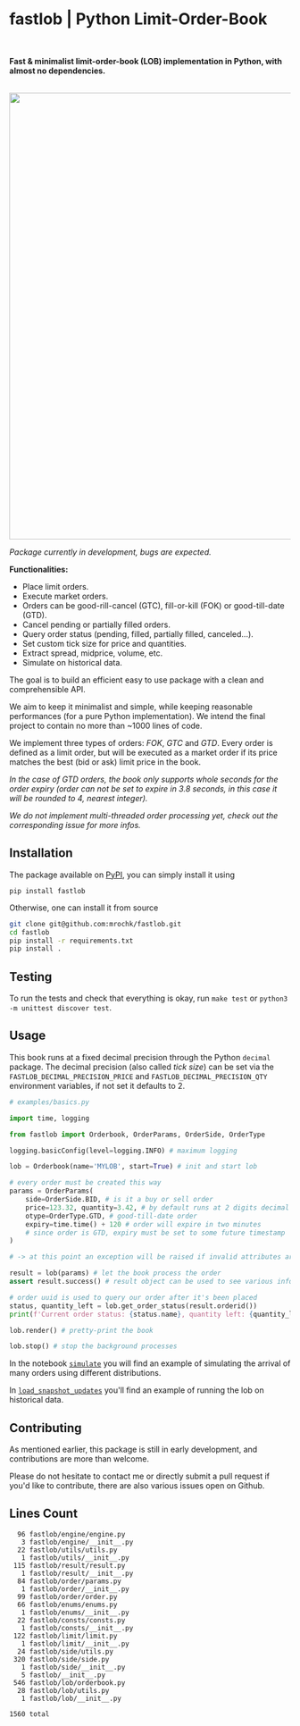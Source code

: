 # fastlob | Python Limit-Order-Book
<br>

**Fast & minimalist limit-order-book (LOB) implementation in Python, with almost no dependencies.**

<br>

<img src="https://github.com/mrochk/pylob/raw/main/logo.png" width=800>

*Package currently in development, bugs are expected.*

**Functionalities:**
- Place limit orders.
- Execute market orders.
- Orders can be good-rill-cancel (GTC), fill-or-kill (FOK) or good-till-date (GTD).
- Cancel pending or partially filled orders.
- Query order status (pending, filled, partially filled, canceled...).
- Set custom tick size for price and quantities.
- Extract spread, midprice, volume, etc.
- Simulate on historical data.

The goal is to build an efficient easy to use package with a clean and comprehensible API. 

We aim to keep it minimalist and simple, while keeping reasonable performances (for a pure Python implementation). We intend the final project to contain no more than ~1000 lines of code.

We implement three types of orders: *FOK*, *GTC* and *GTD*. Every order is defined as a limit order, but will be executed as a market order if its price matches the best (bid or ask) limit price in the book.

*In the case of GTD orders, the book only supports whole seconds for the order expiry (order can not be set to expire in 3.8 seconds, in this case it will be rounded to 4, nearest integer).*

*We do not implement multi-threaded order processing yet, check out the corresponding issue for more infos.*

## Installation

The package available on [PyPI](https://pypi.org/project/fastlob/), you can simply install it using
```
pip install fastlob
```

Otherwise, one can install it from source
```bash
git clone git@github.com:mrochk/fastlob.git
cd fastlob
pip install -r requirements.txt
pip install .
```

## Testing

To run the tests and check that everything is okay, run `make test` or `python3 -m unittest discover test`.

## Usage

This book runs at a fixed decimal precision through the Python `decimal` package. The decimal precision (also called *tick size*) can be set via the `FASTLOB_DECIMAL_PRECISION_PRICE` and `FASTLOB_DECIMAL_PRECISION_QTY` environment variables, if not set it defaults to 2.

```python
# examples/basics.py

import time, logging

from fastlob import Orderbook, OrderParams, OrderSide, OrderType

logging.basicConfig(level=logging.INFO) # maximum logging

lob = Orderbook(name='MYLOB', start=True) # init and start lob

# every order must be created this way 
params = OrderParams(
    side=OrderSide.BID, # is it a buy or sell order
    price=123.32, quantity=3.42, # by default runs at 2 digits decimal precision
    otype=OrderType.GTD, # good-till-date order
    expiry=time.time() + 120 # order will expire in two minutes
    # since order is GTD, expiry must be set to some future timestamp
)

# -> at this point an exception will be raised if invalid attributes are provided

result = lob(params) # let the book process the order
assert result.success() # result object can be used to see various infos about the order execution

# order uuid is used to query our order after it's been placed
status, quantity_left = lob.get_order_status(result.orderid())
print(f'Current order status: {status.name}, quantity left: {quantity_left}.\n')

lob.render() # pretty-print the book

lob.stop() # stop the background processes
```

In the notebook [`simulate`](examples/simulate.ipynb) you will find an example of simulating the arrival of many orders using different distributions.

In [`load_snapshot_updates`](examples/load_snapshot_updates.ipynb) you'll find an example of running the lob on historical data.

## Contributing

As mentioned earlier, this package is still in early development, and contributions are more than welcome.

Please do not hesitate to contact me or directly submit a pull request if you'd like to contribute, there are also various issues open on Github.

## Lines Count
```
  96 fastlob/engine/engine.py
   3 fastlob/engine/__init__.py
  22 fastlob/utils/utils.py
   1 fastlob/utils/__init__.py
 115 fastlob/result/result.py
   1 fastlob/result/__init__.py
  84 fastlob/order/params.py
   1 fastlob/order/__init__.py
  99 fastlob/order/order.py
  66 fastlob/enums/enums.py
   1 fastlob/enums/__init__.py
  22 fastlob/consts/consts.py
   1 fastlob/consts/__init__.py
 122 fastlob/limit/limit.py
   1 fastlob/limit/__init__.py
  24 fastlob/side/utils.py
 320 fastlob/side/side.py
   1 fastlob/side/__init__.py
   5 fastlob/__init__.py
 546 fastlob/lob/orderbook.py
  28 fastlob/lob/utils.py
   1 fastlob/lob/__init__.py

1560 total
```
